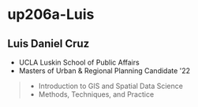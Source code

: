 # up206a-Luis
## Luis Daniel Cruz
* UCLA Luskin School of Public Affairs
* Masters of Urban & Regional Planning Candidate '22
> * Introduction to GIS and Spatial Data Science
> * Methods, Techniques, and Practice 

